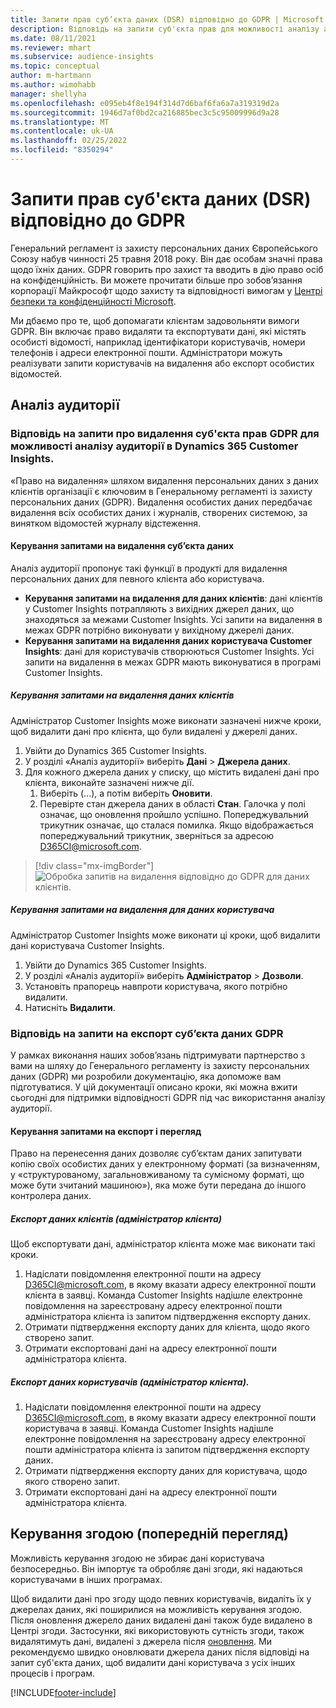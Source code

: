 ```yaml
---
title: Запити прав суб’єкта даних (DSR) відповідно до GDPR | Microsoft Docs
description: Відповідь на запити суб'єкта прав для можливості аналізу аудиторії в Dynamics 365 Customer Insights.
ms.date: 08/11/2021
ms.reviewer: mhart
ms.subservice: audience-insights
ms.topic: conceptual
author: m-hartmann
ms.author: wimohabb
manager: shellyha
ms.openlocfilehash: e095eb4f8e194f314d7d6baf6fa6a7a319319d2a
ms.sourcegitcommit: 1946d7af0bd2ca216885bec3c5c95009996d9a28
ms.translationtype: MT
ms.contentlocale: uk-UA
ms.lasthandoff: 02/25/2022
ms.locfileid: "8350294"
---
```

# <a name="data-subject-rights-dsr-requests-under-gdpr"></a>Запити прав суб'єкта даних (DSR) відповідно до GDPR

Генеральний регламент із захисту персональних даних Європейського Союзу набув чинності 25 травня 2018 року. Він дає особам значні права щодо їхніх даних. GDPR говорить про захист та вводить в дію право осіб на конфіденційність. Ви можете прочитати більше про зобов’язання корпорації Майкрософт щодо захисту та відповідності вимогам у [Центрі безпеки та конфіденційності Microsoft](https://www.microsoft.com/trust-center).

Ми дбаємо про те, щоб допомагати клієнтам задовольняти вимоги GDPR. Він включає право видаляти та експортувати дані, які містять особисті відомості, наприклад ідентифікатори користувачів, номери телефонів і адреси електронної пошти. Адміністратори можуть реалізувати запити користувачів на видалення або експорт особистих відомостей.

## <a name="audience-insights"></a>Аналіз аудиторії

### <a name="responding-to-gdpr-data-subject-delete-requests-for-dynamics-365-customer-insights-audience-insights-capability"></a>Відповідь на запити про видалення суб'єкта прав GDPR для можливості аналізу аудиторії в Dynamics 365 Customer Insights.

«Право на видалення» шляхом видалення персональних даних з даних клієнтів організації є ключовим в Генеральному регламенті із захисту персональних даних (GDPR). Видалення особистих даних передбачає видалення всіх особистих даних і журналів, створених системою, за винятком відомостей журналу відстеження.

#### <a name="manage-data-subject-delete-requests"></a>Керування запитами на видалення суб’єкта даних

Аналіз аудиторії пропонує такі функції в продукті для видалення персональних даних для певного клієнта або користувача.

- **Керування запитами на видалення для даних клієнтів**: дані клієнтів у Customer Insights потрапляють з вихідних джерел даних, що знаходяться за межами Customer Insights. Усі запити на видалення в межах GDPR потрібно виконувати у вихідному джерелі даних.
- **Керування запитами на видалення даних користувача Customer Insights**: дані для користувачів створюються Customer Insights. Усі запити на видалення в межах GDPR мають виконуватися в програмі Customer Insights.

##### <a name="manage-requests-to-delete-customer-data"></a>Керування запитами на видалення даних клієнтів

Адміністратор Customer Insights може виконати зазначені нижче кроки, щоб видалити дані про клієнта, що були видалені у джерелі даних.

1. Увійти до Dynamics 365 Customer Insights.
2. У розділі «Аналіз аудиторії» виберіть **Дані** > **Джерела даних**.
3. Для кожного джерела даних у списку, що містить видалені дані про клієнта, виконайте зазначені нижче дії.
   1. Виберіть (...), а потім виберіть **Оновити**.
   2. Перевірте стан джерела даних в області **Стан**. Галочка у полі означає, що оновлення пройшло успішно. Попереджувальний трикутник означає, що сталася помилка. Якщо відображається попереджувальний трикутник, зверніться за адресою D365CI@microsoft.com.

> [!div class="mx-imgBorder"]
> ![Обробка запитів на видалення відповідно до GDPR для даних клієнтів.](audience-insights/media/gdpr-data-sources.png "Обробка запитів на видалення відповідно до GDPR для даних клієнтів")

##### <a name="manage-delete-requests-for-user-data"></a>Керування запитами на видалення для даних користувача

Адміністратор Customer Insights може виконати ці кроки, щоб видалити дані користувача Customer Insights.

1. Увійти до Dynamics 365 Customer Insights.
2. У розділі «Аналіз аудиторії» виберіть **Адміністратор** > **Дозволи**.
3. Установіть прапорець навпроти користувача, якого потрібно видалити.
4. Натисніть **Видалити**.

### <a name="responding-to-gdpr-data-subject-export-requests"></a>Відповідь на запити на експорт суб’єкта даних GDPR

У рамках виконання наших зобов’язань підтримувати партнерство з вами на шляху до Генерального регламенту із захисту персональних даних (GDPR) ми розробили документацію, яка допоможе вам підготуватися. У цій документації описано кроки, які можна вжити сьогодні для підтримки відповідності GDPR під час використання аналізу аудиторії.

#### <a name="manage-export-and-view-requests"></a>Керування запитами на експорт і перегляд

Право на перенесення даних дозволяє суб’єктам даних запитувати копію своїх особистих даних у електронному форматі (за визначенням, у «структурованому, загальновживаному та сумісному форматі, що може бути зчитаний машиною»), яка може бути передана до іншого контролера даних.

##### <a name="export-customer-data-tenant-admin"></a>Експорт даних клієнтів (адміністратор клієнта)

Щоб експортувати дані, адміністратор клієнта може має виконати такі кроки.

1. Надіслати повідомлення електронної пошти на адресу D365CI@microsoft.com, в якому вказати адресу електронної пошти клієнта в заявці. Команда Customer Insights надішле електронне повідомлення на зареєстровану адресу електронної пошти адміністратора клієнта із запитом підтвердження експорту даних.
2. Отримати підтвердження експорту даних для клієнта, щодо якого створено запит.
3. Отримати експортовані дані на адресу електронної пошти адміністратора клієнта.

##### <a name="export-user-data-tenant-admin"></a>Експорт даних користувачів (адміністратор клієнта).

1. Надіслати повідомлення електронної пошти на адресу D365CI@microsoft.com, в якому вказати адресу електронної пошти користувача в заявці. Команда Customer Insights надішле електронне повідомлення на зареєстровану адресу електронної пошти адміністратора клієнта із запитом підтвердження експорту даних.
2. Отримати підтвердження експорту даних для користувача, щодо якого створено запит.
3. Отримати експортовані дані на адресу електронної пошти адміністратора клієнта.

## <a name="consent-management-preview"></a>Керування згодою (попередній перегляд)

Можливість керування згодою не збирає дані користувача безпосередньо. Він імпортує та обробляє дані згоди, які надаються користувачами в інших програмах.

Щоб видалити дані про згоду щодо певних користувачів, видаліть їх у джерелах даних, які поширилися на можливість керування згодою. Після оновлення джерело даних видалені дані також буде видалено в Центрі згоди. Застосунки, які використовують сутність згоди, також видалятимуть дані, видалені з джерела після [оновлення](audience-insights/system.md#refresh-processes). Ми рекомендуємо швидко оновлювати джерела даних після відповіді на запит суб'єкта даних, щоб видалити дані користувача з усіх інших процесів і програм.


<!-- ## Engagement insights (preview)

### Deleting and exporting event data containing end user identifiable information

The following sections describe how to delete and export event data that might contain personal data.

To delete or export data:

1. Tag event properties that contain data with personal information.
2. Delete or export data associated with specific values (for example: a specified user ID).

#### Tag and update event properties

Personal data is tagged on an event property level. First, tag the properties being considered for deletion or export.

To tag an event property as containing personal information, follow these steps:

1. Open the workspace containing the event.

1. Go to **Data** > **Events** to see the list of events in the selected workspace.
  
1. Select the event you want to tag.

1. Select **Edit properties** to open the pane listing all properties of the selected event.
     
1. Select **...** and then choose **Edit** to reach the **Update property** dialog.

   ![Edit event.](engagement-insights/media/edit-event.png "Edit event")

1. In the **Update Property** window, choose **...** in the upper right corner, and then choose the **Contains EUII** box. Choose **Update** to save your changes.

   ![Save your changes.](engagement-insights/media/update-property.png "Save your changes")

   > [!NOTE]
   > Every time the event schema changes or you create a new event, it's recommended that you evaluate the associated event properties and tag or untag them as containing personal data, if necessary.

#### Delete or export tagged event data

If all event properties have been tagged appropriately as described in the previous step, an environment admin can issue a deletion request against the tagged event data.

To manage EUII deletion or export requests

1. Go to **Admin** > **Environment** > **Settings**.

1. In the **Manage end user identifiable information (EUII)** section, select **Manage EUII**.

##### Deletion

For deletion, you can enter a list of comma-separated user IDs in the **Delete end user identifiable information (EUII)** section. These IDs will then be compared with all tagged event properties of all projects in the current environment via exact string matching. 

If a property value matches one of the provided IDs, the associated event will be permanently deleted. Due to the irreversibility of this action, you must confirm the deletion after selecting **Delete**.

##### Export

The export process is identical to the deletion process when it comes to defining event property values in the **Export end user identifiable information (EUII)** section. Additionally, you'll need to provide an **Azure blob storage URL** to specify the export destination. The Azure Blob URL must include a [Shared Access Signature (SAS)](/azure/storage/common/storage-sas-overview).

After selecting **Export**, all events of the current team that contain matching tagged properties will be exported in CSV format to the export destination.

### Good practices

* Try to avoid sending any events that contain personal data.
* If you need to send events containing EUII data, limit the number of events and event properties that contain EUII data. Ideally, limit yourself to one such event.
* Make sure that as few people as possible have access to the sent personal data.
* For events containing personal data, make sure that you set one property to emit a unique identifier that can easily be linked to a specific user (for example, a user ID). This makes it easier to segregate data and to export or delete the right data.
* Only tag one property per event as containing personal data. Ideally one that only contains a unique identifier.
* Do not tag properties containing verbose values (for example, an entire request body). Engagement insights capability uses exact string matching when deciding which events to delete or export. -->

[!INCLUDE[footer-include](includes/footer-banner.md)]